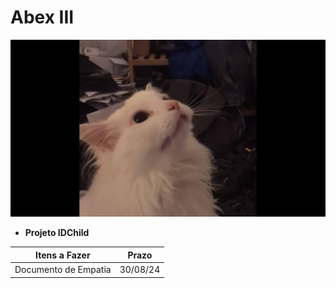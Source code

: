 # Abex III

![](./Video-de-gatinho-branco-miando-meme.jpg)

- **Projeto IDChild**

| Itens a Fazer | Prazo |
|---------------|  ---- |
| Documento de Empatia | 30/08/24 |

